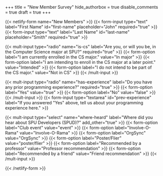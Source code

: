+++
title = "New Member Survey"
hide_authorbox = true
disable_comments = true
draft = true
+++

{{< netlify-form name="New Members" >}}
  {{< form-input type="text" label="First Name" id="first-name" placeholder="John" required="true" >}}
  {{< form-input type="text" label="Last Name" id="last-name" placeholder="Smith" required="true" >}}

  {{< mult-input type="radio" name="is-cs" label="Are you, or will you be, in the Computer Science major at SPU?" required="true" >}}
    {{< form-option label="I am currently enrolled in the CS major." value="In major" >}}
    {{< form-option label="I am intending to enroll in the CS major at a later point." value="Intended" >}}
    {{< form-option label="I do not intend to be part of the CS major." value="Not in CS" >}}
  {{< /mult-input >}}

  {{< mult-input type="radio" name="has-experience" label="Do you have any prior programming experience?" required="true" >}}
    {{< form-option label="Yes" value="true" >}}
    {{< form-option label="No" value="false" >}}
  {{< /mult-input >}}
  {{< form-input type="textarea" id="prev-experience" label="If you answered \"Yes\" above, tell us about your programming experience here." >}}

  {{< mult-input type="select" name="where-heard" label="Where did you hear about SPU Developers (SPUD)?" add_other="true" >}}
    {{< form-option label="Club event" value="event" >}}
    {{< form-option label="Involve-O-Rama" value="Involve-O-Rama" >}}
    {{< form-option label="OrgSync" value="OrgSync" >}}
    {{< form-option label="Poster/Flier" value="poster/flier" >}}
    {{< form-option label="Recommended by a professor" value="Professor recommendation" >}}
    {{< form-option label="Recommended by a friend" value="Friend recommendation" >}}
  {{< /mult-input >}}

{{< /netlify-form >}}
